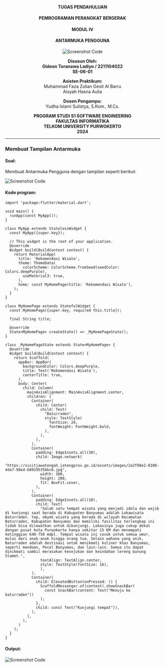 <div style="text-align: center;">

#### TUGAS PENDAHULUAN  
#### PEMROGRAMAN PERANGKAT BERGERAK  
#### MODUL IV  
#### ANTARMUKA PENGGUNA  

![Screenshot Code](../../cover_tp/logo.png)

**Disusun Oleh:**  
**Gideon Toranawa Ladiyo / 2211104022**  
**SE-06-01**  

**Asisten Praktikum:**  
Muhammad Faza Zulian Gesit Al Barru  
Aisyah Hasna Aulia  

**Dosen Pengampu:**  
Yudha Islami Sulistya, S.Kom., M.Cs.  


**PROGRAM STUDI S1 SOFTWARE ENGINEERING**  
**FAKULTAS INFORMATIKA**  
**TELKOM UNIVERSITY PURWOKERTO**  
**2024**

</div>

---

### Membuat Tampilan Antarmuka
#### Soal:
Membuat Antarmuka Pengguna dengan tampilan seperti berikut:

![Screenshot Code](output_soal.png)

#### Kode program:
```
import 'package:flutter/material.dart';

void main() {
  runApp(const MyApp());
}

class MyApp extends StatelessWidget {
  const MyApp({super.key});

  // This widget is the root of your application.
  @override
  Widget build(BuildContext context) {
    return MaterialApp(
      title: 'Rekomendasi Wisata',
      theme: ThemeData(
        colorScheme: ColorScheme.fromSeed(seedColor: Colors.deepPurple),
        useMaterial3: true,
      ),
      home: const MyHomePage(title: 'Rekomendasi Wisata'),
    );
  }
}

class MyHomePage extends StatefulWidget {
  const MyHomePage({super.key, required this.title});

  final String title;

  @override
  State<MyHomePage> createState() => _MyHomePageState();
}

class _MyHomePageState extends State<MyHomePage> {
  @override
  Widget build(BuildContext context) {
    return Scaffold(
      appBar: AppBar(
        backgroundColor: Colors.deepPurple,
        title: Text('Rekomendasi Wisata'),
        centerTitle: true,
      ),
      body: Center(
        child: Column(
          mainAxisAlignment: MainAxisAlignment.center,
          children: [
            Container(
              child: Center(
                child: Text(
                  "Baturraden",
                  style: TextStyle(
                    fontSize: 24,
                    fontWeight: FontWeight.bold,
                  ),
                ),
              ),
            ),
            Container(
              padding: EdgeInsets.all(30),
              child: Image.network(
                "https://visitjawatengah.jatengprov.go.id/assets/images/2a2f08e2-8100-4da7-98ed-b8919535bbc8.jpg",
                width: 300,
                height: 200,
                fit: BoxFit.cover,
              ),
            ),
            Container(
              padding: EdgeInsets.all(10),
              child: Text(
                "Salah satu tempat wisata yang menjadi idola dan wajib di kunjungi saat berada di Kabupaten Banyumas adalah Lokawisata Baturraden. Yap, obyek wisata yang berada di wilayah Kecamatan Baturraden, Kabupaten Banyumas dan memiliki fasilitas terlengkap ini tidak bisa dilewatkan untuk dikunjungi. Lokasinya juga cukup dekat dengan pusat kota Purwokerto hanya sekitar 15 KM dan menempati ketinggian 640-750 mdpl. Tempat wisata ini cocok untuk semua umur, mulai dari anak-anak hingga orang tua. Selain wahana yang unik, Baturraden adalah destinasi untuk menikmati kuliner khas Banyumas, seperti mendoan, Pecel Banyumas, dan lain-lain. Semua itu dapat dinikmati sambil merasakan kesejukan dan keindahan lereng Gunung Slamet.",
                textAlign: TextAlign.center,
                style: TextStyle(fontSize: 16),
                ),
            ),
            Container(
              child: ElevatedButton(onPressed: () {
                ScaffoldMessenger.of(context).showSnackBar(
                  const SnackBar(content: Text("Menuju ke baturraden"))
                );
              }, 
              child: const Text("Kunjungi tempat")),
            ),
          ],
        ),
      )
    );
  }
}

```

#### Output:
![Screenshot Code](SS_output.png)